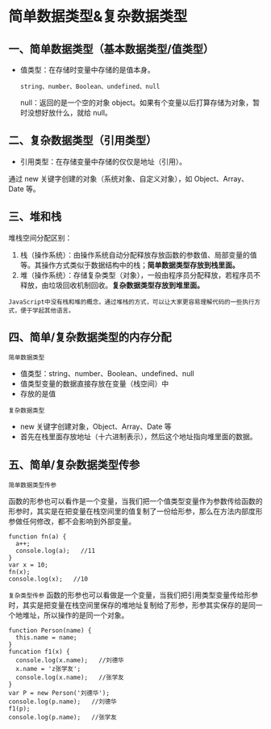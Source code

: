 # 简单数据类型&复杂数据类型

## 一、简单数据类型（基本数据类型/值类型）

- 值类型：在存储时变量中存储的是值本身。

  `string、number、Boolean、undefined、null`

  null：返回的是一个空的对象 object。如果有个变量以后打算存储为对象，暂时没想好放什么，就给 null。

## 二、复杂数据类型（引用类型）

- 引用类型：在存储变量中存储的仅仅是地址（引用）。

通过 new 关键字创建的对象（系统对象、自定义对象），如 Object、Array、Date 等。

## 三、堆和栈

堆栈空间分配区别：

1. 栈（操作系统）：由操作系统自动分配释放存放函数的参数值、局部变量的值等。其操作方式类似于数据结构中的栈；**简单数据类型存放到栈里面。**
2. 堆（操作系统）：存储复杂类型（对象），一般由程序员分配释放，若程序员不释放，由垃圾回收机制回收。**复杂数据类型存放到堆里面。**

`JavaScript中没有栈和堆的概念，通过堆栈的方式，可以让大家更容易理解代码的一些执行方式，便于学起其他语言。`

## 四、简单/复杂数据类型的内存分配

`简单数据类型`

- 值类型：string、number、Boolean、undefined、null
- 值类型变量的数据直接存放在变量（栈空间）中
- 存放的是值

`复杂数据类型`

- new 关键字创建对象，Object、Array、Date 等
- 首先在栈里面存放地址（十六进制表示），然后这个地址指向堆里面的数据。

## 五、简单/复杂数据类型传参

`简单数据类型传参`

函数的形参也可以看作是一个变量，当我们把一个值类型变量作为参数传给函数的形参时，其实是在把变量在栈空间里的值复制了一份给形参，那么在方法内部度形参做任何修改，都不会影响到外部变量。

```
function fn(a) {
  a++;
  console.log(a);   //11
}
var x = 10;
fn(x);
console.log(x);   //10
```

`复杂类型传参`
函数的形参也可以看做是一个变量，当我们把引用类型变量传给形参时，其实是把变量在栈空间里保存的堆地址复制给了形参，形参其实保存的是同一个地堆址，所以操作的是同一个对象。

```
function Person(name) {
  this.name = name;
}
funcation f1(x) {
  console.log(x.name);   //刘德华
  x.name = 'z张学友';
  console.log(x.name);   //张学友
}
var P = new Person('刘德华');
console.log(p.name);   //刘德华
f1(p);
console.log(p.name);   //张学友
```

